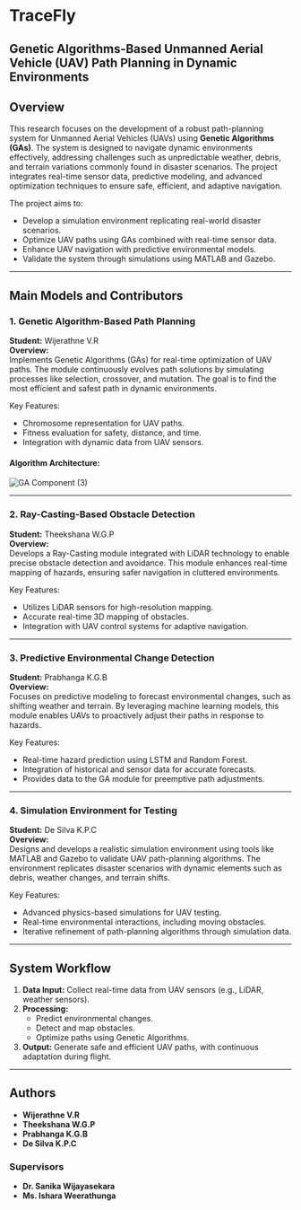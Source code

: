 # TraceFly

## **Genetic Algorithms-Based Unmanned Aerial Vehicle (UAV) Path Planning in Dynamic Environments**

## Overview
This research focuses on the development of a robust path-planning system for Unmanned Aerial Vehicles (UAVs) using **Genetic Algorithms (GAs)**. The system is designed to navigate dynamic environments effectively, addressing challenges such as unpredictable weather, debris, and terrain variations commonly found in disaster scenarios. The project integrates real-time sensor data, predictive modeling, and advanced optimization techniques to ensure safe, efficient, and adaptive navigation.

The project aims to:
- Develop a simulation environment replicating real-world disaster scenarios.
- Optimize UAV paths using GAs combined with real-time sensor data.
- Enhance UAV navigation with predictive environmental models.
- Validate the system through simulations using MATLAB and Gazebo.

---

## Main Models and Contributors

### 1. **Genetic Algorithm-Based Path Planning**
**Student:** Wijerathne V.R  
**Overview:**  
Implements Genetic Algorithms (GAs) for real-time optimization of UAV paths. The module continuously evolves path solutions by simulating processes like selection, crossover, and mutation. The goal is to find the most efficient and safest path in dynamic environments.

Key Features:
- Chromosome representation for UAV paths.
- Fitness evaluation for safety, distance, and time.
- Integration with dynamic data from UAV sensors.

#### **Algorithm Architecture:**
![GA Component (3)](https://github.com/user-attachments/assets/2a978d52-8470-40c5-b6e1-458854aeea28)

---

### 2. **Ray-Casting-Based Obstacle Detection**
**Student:** Theekshana W.G.P  
**Overview:**  
Develops a Ray-Casting module integrated with LiDAR technology to enable precise obstacle detection and avoidance. This module enhances real-time mapping of hazards, ensuring safer navigation in cluttered environments.

Key Features:
- Utilizes LiDAR sensors for high-resolution mapping.
- Accurate real-time 3D mapping of obstacles.
- Integration with UAV control systems for adaptive navigation.

---

### 3. **Predictive Environmental Change Detection**
**Student:** Prabhanga K.G.B  
**Overview:**  
Focuses on predictive modeling to forecast environmental changes, such as shifting weather and terrain. By leveraging machine learning models, this module enables UAVs to proactively adjust their paths in response to hazards.

Key Features:
- Real-time hazard prediction using LSTM and Random Forest.
- Integration of historical and sensor data for accurate forecasts.
- Provides data to the GA module for preemptive path adjustments.

---

### 4. **Simulation Environment for Testing**
**Student:** De Silva K.P.C  
**Overview:**  
Designs and develops a realistic simulation environment using tools like MATLAB and Gazebo to validate UAV path-planning algorithms. The environment replicates disaster scenarios with dynamic elements such as debris, weather changes, and terrain shifts.

Key Features:
- Advanced physics-based simulations for UAV testing.
- Real-time environmental interactions, including moving obstacles.
- Iterative refinement of path-planning algorithms through simulation data.

---

## System Workflow
1. **Data Input:** Collect real-time data from UAV sensors (e.g., LiDAR, weather sensors).
2. **Processing:**
   - Predict environmental changes.
   - Detect and map obstacles.
   - Optimize paths using Genetic Algorithms.
3. **Output:** Generate safe and efficient UAV paths, with continuous adaptation during flight.

---

## Authors
- **Wijerathne V.R**
- **Theekshana W.G.P**
- **Prabhanga K.G.B**
- **De Silva K.P.C**

### Supervisors
- **Dr. Sanika Wijayasekara**
- **Ms. Ishara Weerathunga**
